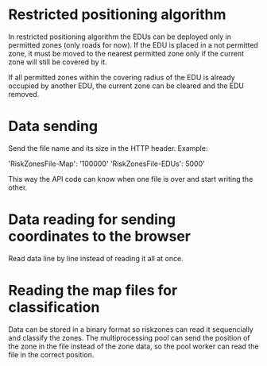 # Restricted positioning algorithm

In restricted positioning algorithm the EDUs can be deployed only in permitted zones (only roads for now). If the EDU is placed in a not permitted zone, it must be moved to the nearest permitted zone only if the current zone will still be covered by it.

If all permitted zones within the covering radius of the EDU is already occupied by another EDU, the current zone can be cleared and the EDU removed.

# Data sending

Send the file name and its size in the HTTP header. Example:

'RiskZonesFile-Map': '100000'
'RiskZonesFile-EDUs': 5000'

This way the API code can know when one file is over and start writing the other.

# Data reading for sending coordinates to the browser

Read data line by line instead of reading it all at once.

# Reading the map files for classification

Data can be stored in a binary format so riskzones can read it sequencially and classify the zones. The multiprocessing pool can send the position of the zone in the file instead of the zone data, so the pool worker can read the file in the correct position.
